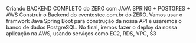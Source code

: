 Criando BACKEND COMPLETO do ZERO com JAVA SPRING + POSTGRES + AWS
Construir o Backend do eventostec.com.br do ZERO. Vamos usar o framwork Java Spring Boot para construção da nossa API e usaremos o banco de dados PostgreSQL. 
No final, iremos fazer o deploy da nossa aplicação na AWS, usando serviços como EC2, RDS, VPC, S3
